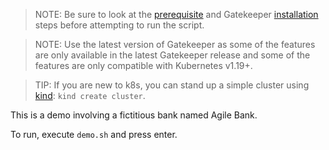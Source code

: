 > NOTE: 
Be sure to look at the [prerequisite](https://open-policy-agent.github.io/gatekeeper/website/docs/install#prerequisites) and Gatekeeper [installation](https://open-policy-agent.github.io/gatekeeper/website/docs/install#installation) steps before attempting to run the script. 

> NOTE: Use the latest version of Gatekeeper as some of the features are only available in the latest Gatekeeper release and some of the features are only compatible with Kubernetes v1.19+.

> TIP: If you are new to k8s, you can stand up a simple cluster using [kind](https://kind.sigs.k8s.io/docs/user/quick-start/): `kind create cluster`.

This is a demo involving a fictitious bank named Agile Bank.

To run, execute `demo.sh` and press enter.
